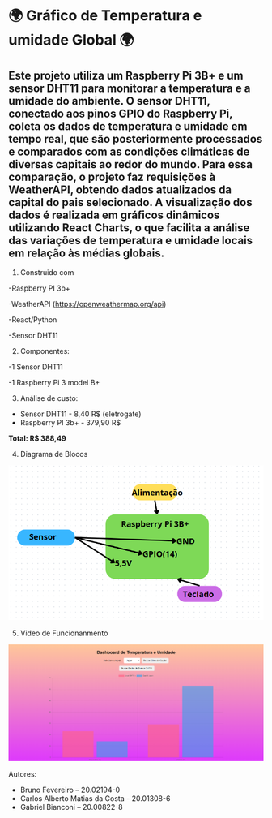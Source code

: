 # 🌍 Gráfico de Temperatura e umidade Global 🌍
Este projeto utiliza um Raspberry Pi 3B+ e um sensor DHT11 para monitorar a temperatura e a umidade do ambiente. O sensor DHT11, conectado aos pinos GPIO do Raspberry Pi, coleta os dados de temperatura e umidade em tempo real, que são posteriormente processados e comparados com as condições climáticas de diversas capitais ao redor do mundo. Para essa comparação, o projeto faz requisições à WeatherAPI, obtendo dados atualizados da capital do pais selecionado. A visualização dos dados é realizada em gráficos dinâmicos utilizando React Charts, o que facilita a análise das variações de temperatura e umidade locais em relação às médias globais.
-

1. Construido com

-Raspberry PI 3b+

-WeatherAPI (https://openweathermap.org/api)

-React/Python

-Sensor DHT11

2. Componentes:
   
-1 Sensor DHT11

-1 Raspberry Pi 3 model B+


3. Análise de custo:
- Sensor DHT11 - 8,40 R$ (eletrogate)
- Raspberry PI 3b+ - 379,90 R$


**Total: R$ 388,49**

4. Diagrama de Blocos

![Diagram de Blocos](https://github.com/GabrielBianconiconi/t3_trabalho_micro/blob/main/blocos.png)
   
5. Video de Funcionanmento

[![Assista ao vídeo](https://github.com/GabrielBianconiconi/t3_trabalho_micro/blob/main/foto.png)](https://drive.google.com/file/d/1qWj3M3hBXsBBR6lxDjXcTk5f31Z-YBw6/view?usp=sharing)

   

Autores:
- Bruno Fevereiro – 20.02194-0
- Carlos Alberto Matias da Costa  - 20.01308-6
- Gabriel Bianconi – 20.00822-8
